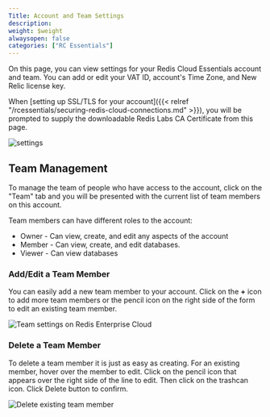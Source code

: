 ```yaml
---
Title: Account and Team Settings
description:
weight: $weight
alwaysopen: false
categories: ["RC Essentials"]
---
```

On this page, you can view settings for your Redis Cloud Essentials
account and team. You can add or edit your VAT ID, account's Time Zone,
and New Relic license key.

When [setting up SSL/TLS for your
account]({{< relref "/rcessentials/securing-redis-cloud-connections.md" >}}),
you will be prompted to supply the downloadable Redis Labs CA
Certificate from this page.

![settings](/images/rcessentials/settings.png?width=1000&height=782)

## Team Management

To manage the team of people who have access to the account, click on
the "Team" tab and you will be presented with the current list of team
members on this account.

Team members can have different roles to the account:

- Owner - Can view, create, and edit any aspects of the account
- Member - Can view, create, and edit databases.
- Viewer - Can view databases

### Add/Edit a Team Member

You can easily add a new team member to your account. Click on the
**+** icon to add more team members or the pencil icon on the right
side of the form to edit an existing team member.

![Team settings on Redis Enterprise
Cloud](/images/rcessentials/settings_team.png?width=1000&height=454)

### Delete a Team Member

To delete a team member it is just as easy as creating. For an existing
member, hover over the member to edit. Click on the pencil icon that
appears over the right side of the line to edit. Then click on the
trashcan icon. Click Delete button to confirm.

![Delete existing team
member](/images/rcessentials/team-settings2.jpg?width=800&height=302)
